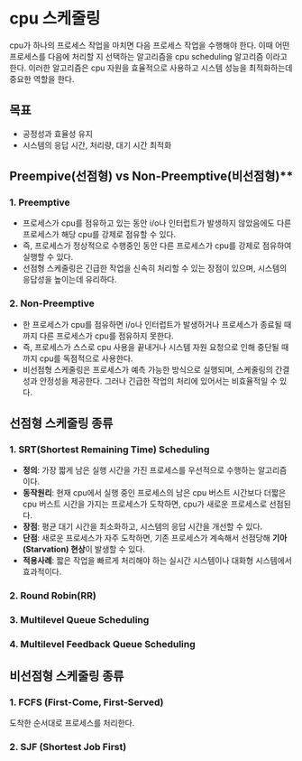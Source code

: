 # cpu 스케줄링

cpu가 하나의 프로세스 작업을 마치면 다음 프로세스 작업을 수행해야 한다. 이때 어떤 프로세스를 다음에 처리할 지 선택하는 알고리즘을 cpu scheduling 알고리즘 이라고 한다. 이러한 알고리즘은 cpu 자원을 효율적으로 사용하고 시스템 성능을 최적화하는데 중요한 역할을 한다.

## 목표

- 공정성과 효율성 유지
- 시스템의 응답 시간, 처리량, 대기 시간 최적화

## Preempive(선점형) vs Non-Preemptive(비선점형)\*\*

### 1. Preemptive

- 프로세스가 cpu를 점유하고 있는 동안 i/o나 인터럽트가 발생하지 않았음에도 다른 프로세스가 해당 cpu를 강제로 점유할 수 있다.
- 즉, 프로세스가 정상적으로 수행중인 동안 다른 프로세스가 cpu를 강제로 점유하여 실행할 수 있다.
- 선점형 스케줄링은 긴급한 작업을 신속히 처리할 수 있는 장점이 있으며, 시스템의 응답성을 높이는데 유리하다.

### 2. Non-Preemptive

- 한 프로세스가 cpu를 점유하면 i/o나 인터럽트가 발생하거나 프로세스가 종료될 때까지 다른 프로세스가 cpu를 점유하지 못한다.
- 즉, 프로세스가 스스로 cpu 사용을 끝내거나 시스템 자원 요청으로 인해 중단될 때까지 cpu를 독점적으로 사용한다.
- 비선점형 스케줄링은 프로세스가 예측 가능한 방식으로 실행되며, 스케줄링의 간결성과 안정성을 제공한다. 그러나 긴급한 작업의 처리에 있어서는 비효율적일 수 있다.

## 선점형 스케줄링 종류

### 1. SRT(Shortest Remaining Time) Scheduling

- **정의**: 가장 짧게 남은 실행 시간을 가진 프로세스를 우선적으로 수행하는 알고리즘이다.
- **동작원리**: 현재 cpu에서 실행 중인 프로세스의 남은 cpu 버스트 시간보다 더짧은 cpu 버스트 시간을 가지는 프로세스가 도착하면, cpu가 새로운 프로세스로 선점된다.
- **장점**: 평균 대기 시간을 최소화하고, 시스템의 응답 시간을 개선할 수 있다.
- **단점**: 새로운 프로세스가 자주 도착하면, 기존 프로세스가 계속해서 선점당해 **기아(Starvation) 현상**이 발생할 수 있다.
- **적용사례**: 짧은 작업을 빠르게 처리해야 하는 실시간 시스템이나 대화형 시스템에서 효과적이다.

### 2. Round Robin(RR)

### 3. Multilevel Queue Scheduling

### 4. Multilevel Feedback Queue Scheduling

## 비선점형 스케줄링 종류

### 1. FCFS (First-Come, First-Served)

도착한 순서대로 프로세스를 처리한다.

### 2. SJF (Shortest Job First)
